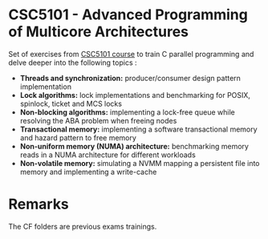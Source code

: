 # CSC5101 - Advanced Programming of Multicore Architectures

Set of exercises from [CSC5101 course](http://www-inf.telecom-sudparis.eu/cours/chps/paam/) to train C parallel programming and delve deeper into the following topics :

* **Threads and synchronization:** producer/consumer design pattern implementation
* **Lock algorithms:**  lock implementations and benchmarking for POSIX, spinlock, ticket and MCS locks
* **Non-blocking algorithms:** implementing a lock-free queue while resolving the ABA problem when freeing nodes
* **Transactional memory:** implementing a software transactional memory and hazard pattern to free memory
* **Non-uniform memory (NUMA) architecture:** benchmarking memory reads in a NUMA architecture for different workloads 
* **Non-volatile memory:** simulating a NVMM mapping a persistent file into memory and implementing a write-cache 

# Remarks 

The CF folders are previous exams trainings.
